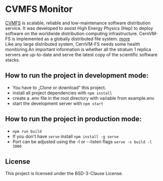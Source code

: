 # CVMFS Monitor

[CVMFS](https://cvmfs.readthedocs.io/en/stable/) is scalable, reliable and low-maintenance software distribution service.
It was developed to assist High Energy Physics (Hep) to deploy software on the worldwide distribution computing infrastructure.
CernVM-FS is implemented as a globally distributed file system. [more](https://cvmfs.readthedocs.io/en/stable/cpt-overview.html)
<br/>
Like any large distributed system, CernVM-FS needs some health monitoring.An important information is whether all the stratum 1
replica servers are up-to-date and serve the latest copy of the scientific software stacks.

## How to run the project in development mode:
* You have to „Clone or download” this project.
* install all project dependencies with `npm install`
* create a .env file in the root directory with variable from example.env
* start the development server with `npm start`

## How to run the project in production mode: 
* `npm run build`
* If you don't have `serve` install `npm install -g serve`
* Port can be adjusted using the -l or --listen flags `serve -s build -l 3000`

## License
This project is licensed under the BSD-3-Clause License.